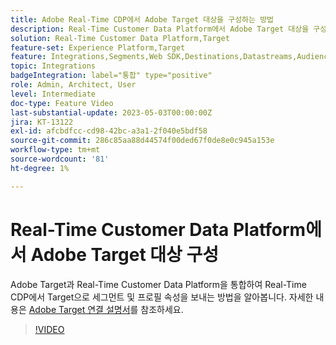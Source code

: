 ```yaml
---
title: Adobe Real-Time CDP에서 Adobe Target 대상을 구성하는 방법
description: Real-Time Customer Data Platform에서 Adobe Target 대상을 구성하여 Real-Time CDP에서 Target으로 세그먼트 및 프로필 속성을 전송하는 방법을 알아봅니다.
solution: Real-Time Customer Data Platform,Target
feature-set: Experience Platform,Target
feature: Integrations,Segments,Web SDK,Destinations,Datastreams,Audiences,Experience Targeting
topic: Integrations
badgeIntegration: label="통합" type="positive"
role: Admin, Architect, User
level: Intermediate
doc-type: Feature Video
last-substantial-update: 2023-05-03T00:00:00Z
jira: KT-13122
exl-id: afcbdfcc-cd98-42bc-a3a1-2f040e5bdf58
source-git-commit: 286c85aa88d44574f00ded67f0de8e0c945a153e
workflow-type: tm+mt
source-wordcount: '81'
ht-degree: 1%

---
```


# Real-Time Customer Data Platform에서 Adobe Target 대상 구성

Adobe Target과 Real-Time Customer Data Platform을 통합하여 Real-Time CDP에서 Target으로 세그먼트 및 프로필 속성을 보내는 방법을 알아봅니다. 자세한 내용은 [Adobe Target 연결 설명서](https://experienceleague.adobe.com/docs/experience-platform/destinations/catalog/personalization/adobe-target-connection.html?lang=ko)를 참조하세요.

>[!VIDEO](https://video.tv.adobe.com/v/3449800/?learn=on&enablevpops&captions=kor)
